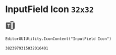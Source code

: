 # InputField Icon `32x32`
<img src="/img/InputField%20Icon.png" width=32 height=32>

``` CSharp
EditorGUIUtility.IconContent("InputField Icon")
```
```
3823979315032016401
```
